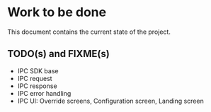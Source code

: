 # Work to be done

This document contains the current state of the project.

## TODO(s) and FIXME(s)

- IPC SDK base
- IPC request
- IPC response
- IPC error handling
- IPC UI: Override screens, Configuration screen, Landing screen

